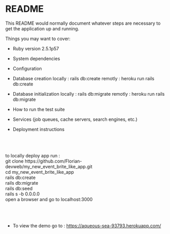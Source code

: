 # README

This README would normally document whatever steps are necessary to get the
application up and running.

Things you may want to cover:

* Ruby version
2.5.1p57
* System dependencies

* Configuration

* Database creation
locally : rails db:create
remotly : heroku run rails db:create
* Database initialization
locally : rails db:migrate
remotly : heroku run rails db:migrate
* How to run the test suite

* Services (job queues, cache servers, search engines, etc.)

* Deployment instructions
<br/>
<br/>
<br/>
to locally deploy app run :  <br/>
git clone https://github.com/Florian-devweb/my_new_event_brite_like_app.git <br/>
cd my_new_event_brite_like_app<br/>
rails db:create<br/>
rails db:migrate<br/>
rails db:seed<br/>
rails s -b 0.0.0.0<br/>
open a browser and go to localhost:3000<br/>
<br/>
<br/>
<br/>



* To view the demo go to :
https://aqueous-sea-93793.herokuapp.com/
